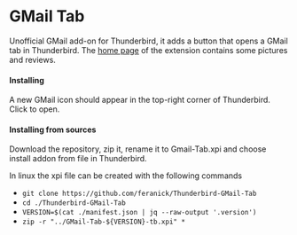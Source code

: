 # GMail Tab
Unofficial GMail add-on for Thunderbird, it adds a button that opens a GMail tab in Thunderbird.
The [home page](https://addons.mozilla.org/thunderbird/addon/thundergmail/) of the extension contains some pictures and reviews.

#### Installing 
A new GMail icon should appear in the top-right corner of Thunderbird. Click to open.

#### Installing from sources
Download the repository, zip it, rename it to Gmail-Tab.xpi and choose install addon from file in Thunderbird.

In linux the xpi file can be created with the following commands
* `git clone https://github.com/feranick/Thunderbird-GMail-Tab`
* `cd ./Thunderbird-GMail-Tab`
* `VERSION=$(cat ./manifest.json | jq --raw-output '.version')`
* `zip -r "../GMail-Tab-${VERSION}-tb.xpi" *`
